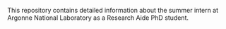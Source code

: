This repository contains detailed information about the summer intern at Argonne National Laboratory as a Research Aide PhD student.

